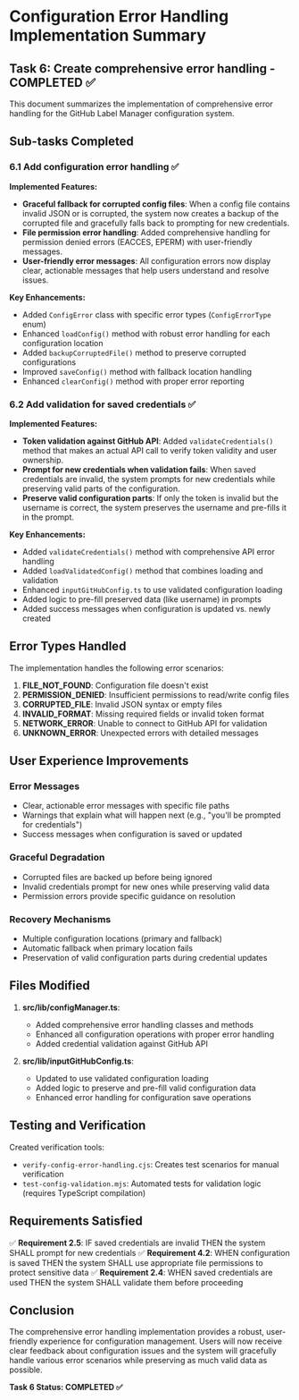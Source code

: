 # Configuration Error Handling Implementation Summary

## Task 6: Create comprehensive error handling - COMPLETED ✅

This document summarizes the implementation of comprehensive error handling for the GitHub Label Manager configuration system.

## Sub-tasks Completed

### 6.1 Add configuration error handling ✅

**Implemented Features:**

- **Graceful fallback for corrupted config files**: When a config file contains invalid JSON or is corrupted, the system now creates a backup of the corrupted file and gracefully falls back to prompting for new credentials.
- **File permission error handling**: Added comprehensive handling for permission denied errors (EACCES, EPERM) with user-friendly messages.
- **User-friendly error messages**: All configuration errors now display clear, actionable messages that help users understand and resolve issues.

**Key Enhancements:**

- Added `ConfigError` class with specific error types (`ConfigErrorType` enum)
- Enhanced `loadConfig()` method with robust error handling for each configuration location
- Added `backupCorruptedFile()` method to preserve corrupted configurations
- Improved `saveConfig()` method with fallback location handling
- Enhanced `clearConfig()` method with proper error reporting

### 6.2 Add validation for saved credentials ✅

**Implemented Features:**

- **Token validation against GitHub API**: Added `validateCredentials()` method that makes an actual API call to verify token validity and user ownership.
- **Prompt for new credentials when validation fails**: When saved credentials are invalid, the system prompts for new credentials while preserving valid parts of the configuration.
- **Preserve valid configuration parts**: If only the token is invalid but the username is correct, the system preserves the username and pre-fills it in the prompt.

**Key Enhancements:**

- Added `validateCredentials()` method with comprehensive API error handling
- Added `loadValidatedConfig()` method that combines loading and validation
- Enhanced `inputGitHubConfig.ts` to use validated configuration loading
- Added logic to pre-fill preserved data (like username) in prompts
- Added success messages when configuration is updated vs. newly created

## Error Types Handled

The implementation handles the following error scenarios:

1. **FILE_NOT_FOUND**: Configuration file doesn't exist
2. **PERMISSION_DENIED**: Insufficient permissions to read/write config files
3. **CORRUPTED_FILE**: Invalid JSON syntax or empty files
4. **INVALID_FORMAT**: Missing required fields or invalid token format
5. **NETWORK_ERROR**: Unable to connect to GitHub API for validation
6. **UNKNOWN_ERROR**: Unexpected errors with detailed messages

## User Experience Improvements

### Error Messages

- Clear, actionable error messages with specific file paths
- Warnings that explain what will happen next (e.g., "you'll be prompted for credentials")
- Success messages when configuration is saved or updated

### Graceful Degradation

- Corrupted files are backed up before being ignored
- Invalid credentials prompt for new ones while preserving valid data
- Permission errors provide specific guidance on resolution

### Recovery Mechanisms

- Multiple configuration locations (primary and fallback)
- Automatic fallback when primary location fails
- Preservation of valid configuration parts during credential updates

## Files Modified

1. **src/lib/configManager.ts**:
   - Added comprehensive error handling classes and methods
   - Enhanced all configuration operations with proper error handling
   - Added credential validation against GitHub API

2. **src/lib/inputGitHubConfig.ts**:
   - Updated to use validated configuration loading
   - Added logic to preserve and pre-fill valid configuration data
   - Enhanced error handling for configuration save operations

## Testing and Verification

Created verification tools:

- `verify-config-error-handling.cjs`: Creates test scenarios for manual verification
- `test-config-validation.mjs`: Automated tests for validation logic (requires TypeScript compilation)

## Requirements Satisfied

✅ **Requirement 2.5**: IF saved credentials are invalid THEN the system SHALL prompt for new credentials
✅ **Requirement 4.2**: WHEN configuration is saved THEN the system SHALL use appropriate file permissions to protect sensitive data
✅ **Requirement 2.4**: WHEN saved credentials are used THEN the system SHALL validate them before proceeding

## Conclusion

The comprehensive error handling implementation provides a robust, user-friendly experience for configuration management. Users will now receive clear feedback about configuration issues and the system will gracefully handle various error scenarios while preserving as much valid data as possible.

**Task 6 Status: COMPLETED ✅**
